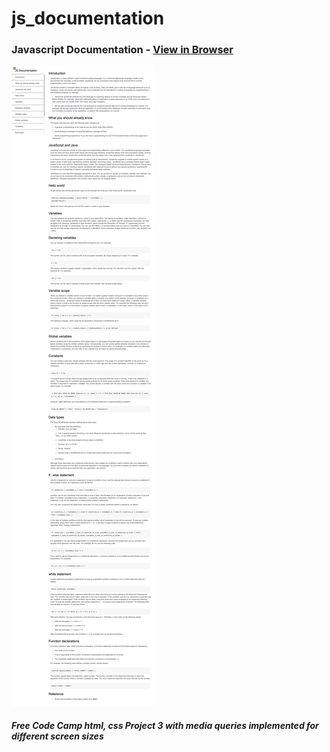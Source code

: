 # js_documentation
  
### Javascript Documentation - [View in Browser](https://sihoonathan.github.io/javascript_documentation/)
![screenshot](screenshot.png)


##### *Free Code Camp html, css Project 3 with media queries implemented for different screen sizes*

